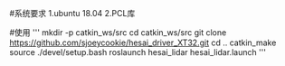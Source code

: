 #系统要求
1.ubuntu 18.04
2.PCL库

#使用
'''
mkdir -p catkin_ws/src
cd catkin_ws/src
git clone https://github.com/sjoeycookie/hesai_driver_XT32.git
cd ..
catkin_make
source ./devel/setup.bash
roslaunch hesai_lidar hesai_lidar.launch
'''



